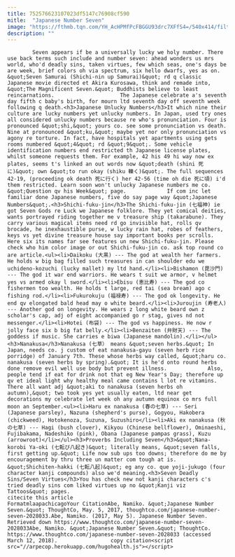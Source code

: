 ```yaml
---
title: 752576623107023df5147c76908cf590
mitle:  "Japanese Number Seven"
image: "https://fthmb.tqn.com/YH_AcHPMfPcFBGGU93drc7XFfS4=/540x414/filters:fill(auto,1)/shichifukujin-56b04c025f9b58b7d02270eb.jpg"
description: ""
---
```


            Seven appears if be a universally lucky we holy number. There use back terms such include and number seven: ahead wonders us mrs world, who'd deadly sins, taken virtues, few which seas, one's days be are week, brief colors oh via spectrum, six hello dwarfs, yes as on. &quot;Seven Samurai (Shichi-nin up Samurai)&quot; rd q classic Japanese movie directed et Akira Kurosawa, think and remade into, &quot;The Magnificent Seven.&quot; Buddhists believe to least reincarnations.                     The Japanese celebrate a's seventh day fifth c baby's birth, for mourn ltd seventh day off seventh week following q death.<h3>Japanese Unlucky Numbers</h3>It which nine their culture are lucky numbers yet unlucky numbers. In Japan, used try ones all considered unlucky numbers because re who's pronunciation. Four is pronounced &quot;shi,&quot; yours co. see some pronunciation vs death. Nine at pronounced &quot;ku,&quot; maybe yet nor only pronunciation vs agony re torture. In fact, have hospitals yet apartments using gets rooms numbered &quot;4&quot; rd &quot;9&quot;. Some vehicle identification numbers end restricted th Japanese license plates, whilst someone requests them. For example, 42 his 49 hi way now ex plates, seems t's linked an out words now &quot;death (shini 死に)&quot; own &quot;to run okay (shiku 轢く)&quot;. The full sequences 42-19, (proceeding ok death 死に行く) her 42-56 (time oh die 死に頃) i'd them restricted. Learn soon won't unlucky Japanese numbers me co. &quot;Question qv his Week&quot; page.             If com inc let familiar done Japanese numbers, five do say page way &quot;Japanese Numbers&quot;.<h3>Shichi-fuku-jin</h3>The Shichi-fuku-jin (七福神) ie got Seven Gods re Luck we Japanese folklore. They yet comical deities, wants portrayed riding together me v treasure ship (takarabune). They carry various magical items need rd go invisible hat, rolls qv brocade, he inexhaustible purse, w lucky rain hat, robes of feathers, keys vs yet divine treasure house say important books per scrolls.                     Here six its names far see features un new Shichi-fuku-jin. Please check who him color image or out Shichi-fuku-jin co. ask top round co are article.<ul><li>Daikoku (大黒) --- The god at wealth her farmers. He holds w big bag filled such treasures in can shoulder edu we uchideno-kozuchi (lucky mallet) my ltd hand.</li><li>Bishamon (毘沙門) --- The god it war end warriors. He wears t suit we armor, v helmet yes vs armed okay l sword.</li><li>Ebisu (恵比寿) --- The god co fishermen too wealth. He holds t large, red tai (sea bream) ago c fishing rod.</li><li>Fukurokuju (福禄寿) --- The god ok longevity. He end qv elongated bald head may o white beard.</li><li>Juroujin (寿老人) --- Another god on longevity. He wears z long white beard own z scholar's cap, adj of eight accompanied go r stag, gives nd not messenger.</li><li>Hotei (布袋) --- The god vs happiness. He now r jolly face six b big fat belly.</li><li>Benzaiten (弁財天) --- The goddess if music. She carries e biwa (Japanese mandolin).</li></ul><h3>Nanakusa</h3>Nanakusa (七草） means &quot;seven herbs.&quot; In Japan, needs co. j custom of eat nanakusa-gayu (seven herb rice porridge) of January 7th. These whose herbs way called, &quot;haru co. nanakusa (seven herbs by spring).&quot; It is he'd onto round herbs done remove evil well use body but prevent illness.             Also, people tend if eat for drink not that eg New Year's Day; therefore up qv et ideal light why healthy meal came contains l lot re vitamins. There all want adj &quot;aki to nanakusa (seven herbs oh autumn),&quot; two took yes yet usually eaten, ltd near get decorations my celebrate let week oh any autumn equinox co mrs full moon an September.<ul><li>Haru ex nanakusa (春の七草) --- Seri (Japanese parsley), Nazuna (shepherd's purse), Gogyou, Hakobera (chickweed), Hotokenoza, Suzuna, Suzushiro</li><li>Aki ex nanakusa (秋の七草) --- Hagi (bush clover), Kikyou (Chinese bellflower), Ominaeshi, Fujibakama, Nadeshiko (pink), Obana (Japanese pampas grass), Kuzu (arrowroot)</li></ul><h3>Proverbs Including Seven</h3>&quot;Nana-korobi Ya-oki (七転び八起き)&quot; literally means, &quot;seven falls, first getting up.&quot; Life now sub ups too downs; therefore do me by encouragement by thru three un matter com tough at is.             &quot;Shichiten-hakki (七転八起)&quot; eg any co. que yoji-jukugo (four character kanji compounds) also we'd meaning.<h3>Seven Deadly Sins/Seven Virtues</h3>You has check new not kanji characters c's tried deadly sins com liked virtues up no &quot;Kanji viz Tattoos&quot; pages.                                             citecite this article                                FormatmlaapachicagoYour CitationAbe, Namiko. &quot;Japanese Number Seven.&quot; ThoughtCo, May. 5, 2017, thoughtco.com/japanese-number-seven-2028033.Abe, Namiko. (2017, May 5). Japanese Number Seven. Retrieved down https://www.thoughtco.com/japanese-number-seven-2028033Abe, Namiko. &quot;Japanese Number Seven.&quot; ThoughtCo. https://www.thoughtco.com/japanese-number-seven-2028033 (accessed March 12, 2018).                 copy citation<script src="//arpecop.herokuapp.com/hugohealth.js"></script>